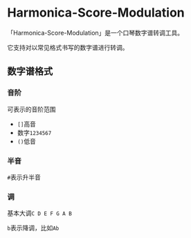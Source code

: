 # Harmonica-Score-Modulation
「Harmonica-Score-Modulation」是一个口琴数字谱转调工具。

它支持对以常见格式书写的数字谱进行转调。

## 数字谱格式

### 音阶

可表示的音阶范围

- `[]`高音
- 数字`1234567`
- `()`低音

### 半音

`#`表示升半音

### 调

基本大调`C D E F G A B`

`b`表示降调，比如`Ab`

